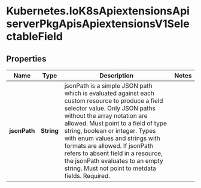 # Kubernetes.IoK8sApiextensionsApiserverPkgApisApiextensionsV1SelectableField

## Properties

Name | Type | Description | Notes
------------ | ------------- | ------------- | -------------
**jsonPath** | **String** | jsonPath is a simple JSON path which is evaluated against each custom resource to produce a field selector value. Only JSON paths without the array notation are allowed. Must point to a field of type string, boolean or integer. Types with enum values and strings with formats are allowed. If jsonPath refers to absent field in a resource, the jsonPath evaluates to an empty string. Must not point to metdata fields. Required. | 



